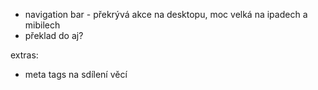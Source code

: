 - navigation bar - překrývá akce na desktopu, moc velká na ipadech a mibilech
- překlad do aj?

extras:

- meta tags na sdílení věcí

